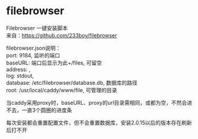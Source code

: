 # filebrowser
Filebrowser 一键安装脚本  
来自：https://github.com/233boy/filebrowser

filebrowser.json说明：  
port: 9184, 监听的端口  
baseURL: 端口后显示为此+/files, 可留空  
address: ,  
log: stdout,  
database: /etc/filebrowser/database.db, 数据库的路径  
root: /usr/local/caddy/www/file, 可管理的目录

当caddy采用proxy时，baseURL、proxy的url目录需相同，或都为空，不然会进不去，一直3个圆圈的进度条

每次安装都会重置配置文件，但不会重置数据库，安装2.0.15以后的版本存在刷新后打不开
